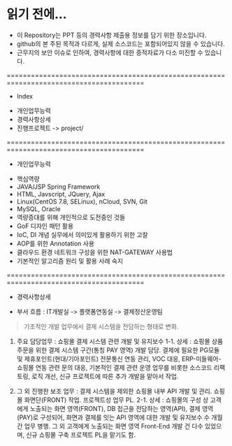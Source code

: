 # 읽기 전에...
- 이 Repository는 PPT 등의 경력사항 제출용 정보를 담기 위한 장소입니다.
- github의 본 주된 목적과 다르게, 실제 소스코드는 포함되어있지 않을 수 있습니다.
- 근무지의 보안 이슈로 인하여, 경력사항에 대한 증적자료가 다소 미진할 수 있습니다.

========================================================================================

* Index
- 개인업무능력
- 경력사항상세
- 진행프로젝트 -> project/

========================================================================================

* 개인업무능력
 - 핵심역량
  - JAVA/JSP Spring Framework
  - HTML, Javscript, JQuery, Ajax
  - Linux(CentOS 7.8, SELinux), nCloud, SVN, Git
  - MySQL, Oracle
 - 역량증대를 위해 개인적으로 도전중인 것들
  - GoF 디자인 패턴 활용
  - IoC, DI 개념 실무에서 의미있게 활용하기 위한 고찰
  - AOP를 위한 Annotation 사용
  - 클라우드 환경 네트워크 구성을 위한 NAT-GATEWAY 사용법
  - 기본적인 알고리즘 원리 및 활용 사례 숙지

========================================================================================

* 경력사항상세
 - 부서 흐름 : IT개발실 -> 플랫폼연동실 -> 결제정산운영팀
  > 기초적인 개발 업무에서 결제 시스템을 전담하는 형태로 변화.

 1. 주요 담당업무 : 쇼핑몰 결제 시스템 관련 개발 및 유지보수
  1-1. 상세 : 쇼핑몰 상품 주문을 위한 결제 시스템 구간(통칭 PAY 영역) 개발 담당. 결제에 필요한 PG모듈 및 제휴포인트(현대/기아포인트) 전문통신 연동 관리, VOC 대응, ERP-미들웨어-쇼핑몰 연동 관련 문의 대응, 기본적인 결제 관련 운영 업무를 비롯한 소스코드 리팩토링, 로직 개선, 신규 프로젝트에 따른 추가 개발을 맡아서 작업.

 2. 그 외 진행한 보조 업무 : 결제 시스템을 제외한 쇼핑몰 내부 API 개발 및 관리. 쇼핑몰 화면단(FRONT) 작업. 프로젝트성 업무 PL.
  2-1. 상세 : 쇼핑몰의 구성 상 고객에게 노출되는 화면 영역(FRONT), DB 접근을 전담하는 영역(API), 결제 영역(PAY)로 구성되어, 화면과 결제를 잇는 API 영역에 대한 개발 및 유지보수 수 개월 간 업무 병행. 그 외 고객에게 노출되는 화면 영역 Front-End 개발 건 다수 있었으며, 신규 쇼핑몰 구축 프로젝트 PL을 맡기도 함.

